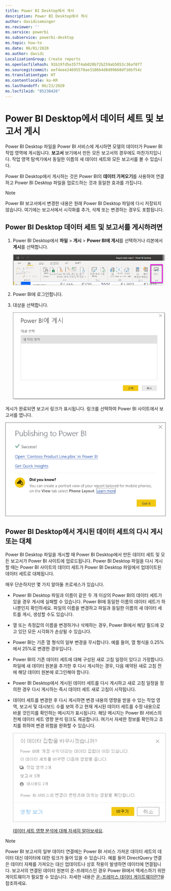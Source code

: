 ```yaml
---
title: Power BI Desktop에서 게시
description: Power BI Desktop에서 게시
author: davidiseminger
ms.reviewer: ''
ms.service: powerbi
ms.subservice: powerbi-desktop
ms.topic: how-to
ms.date: 06/01/2020
ms.author: davidi
LocalizationGroup: Create reports
ms.openlocfilehash: 91b19fd5e357f4ab020b72b259ab5053c36af8f7
ms.sourcegitcommit: eef4eee24695570ae3186b4d8d99660df16bf54c
ms.translationtype: HT
ms.contentlocale: ko-KR
ms.lasthandoff: 06/23/2020
ms.locfileid: "85238426"
---
```

# <a name="publish-datasets-and-reports-from-power-bi-desktop"></a>Power BI Desktop에서 데이터 세트 및 보고서 게시
Power BI Desktop 파일을 Power BI 서비스에 게시하면 모델의 데이터가 Power BI 작업 영역에 게시됩니다. **보고서** 보기에서 만든 모든 보고서의 경우에도 마찬가지입니다. 작업 영역 탐색기에서 동일한 이름의 새 데이터 세트와 모든 보고서를 볼 수 있습니다.

Power BI Desktop에서 게시하는 것은 Power BI의 **데이터 가져오기**를 사용하여 연결하고 Power BI Desktop 파일을 업로드하는 것과 동일한 효과를 가집니다.

> [!NOTE]
> Power BI 보고서에서 변경한 내용은 원래 Power BI Desktop 파일에 다시 저장되지 않습니다. 여기에는 보고서에서 시각화를 추가, 삭제 또는 변경하는 경우도 포함됩니다.

## <a name="to-publish-a-power-bi-desktop-dataset-and-reports"></a>Power BI Desktop 데이터 세트 및 보고서를 게시하려면
1. Power BI Desktop에서 **파일** \> **게시** \> **Power BI에 게시**를 선택하거나 리본에서 **게시**를 선택합니다.  

   ![게시 단추](media/desktop-upload-desktop-files/pbid_publish_publishbutton.png)


2. Power BI에 로그인합니다.
3. 대상을 선택합니다.

   ![게시 대상 선택](media/desktop-upload-desktop-files/pbid_publish_select_destination.png)

게시가 완료되면 보고서 링크가 표시됩니다. 링크를 선택하여 Power BI 사이트에서 보고서를 엽니다.

![게시 성공 대화 상자](media/desktop-upload-desktop-files/pbid_publish_success.png)

## <a name="republish-or-replace-a-dataset-published-from-power-bi-desktop"></a>Power BI Desktop에서 게시된 데이터 세트의 다시 게시 또는 대체
Power BI Desktop 파일을 게시할 때 Power BI Desktop에서 만든 데이터 세트 및 모든 보고서가 Power BI 사이트에 업로드됩니다. Power BI Desktop 파일을 다시 게시할 때는 Power BI 사이트의 데이터 세트가 Power BI Desktop 파일에서 업데이트된 데이터 세트로 대체됩니다.

매우 단순하지만 몇 가지 알아둘 프로세스가 있습니다.

* Power BI Desktop 파일과 이름이 같은 두 개 이상의 Power BI의 데이터 세트가 있을 경우 게시에 실패할 수 있습니다. Power BI에 동일한 이름의 데이터 세트가 하나뿐인지 확인하세요. 파일의 이름을 변경하고 파일과 동일한 이름의 새 데이터 세트를 게시, 생성할 수도 있습니다.
* 열 또는 측정값의 이름을 변경하거나 삭제하는 경우, Power BI에서 해당 필드에 갖고 있던 모든 시각화가 손상될 수 있습니다. 
* Power BI는 기존 열 형식의 일부 변경을 무시합니다. 예를 들어, 열 형식을 0.25%에서 25%로 변경한 경우입니다.
* Power BI의 기존 데이터 세트에 대해 구성된 새로 고침 일정이 있다고 가정합니다. 파일에 새 데이터 원본을 추가한 후 다시 게시하는 경우, 다음 예약된 새로 고침 전에 해당 데이터 원본에 로그인해야 합니다.
* Power BI Desktop에서 게시된 데이터 세트를 다시 게시하고 새로 고침 일정을 정의한 경우 다시 게시하는 즉시 데이터 세트 새로 고침이 시작됩니다.
* 데이터 세트를 변경한 후 다시 게시하면 변경 내용의 영향을 받을 수 있는 작업 영역, 보고서 및 대시보드 수를 보여 주고 현재 게시된 데이터 세트를 수정 내용으로 바꿀 것인지를 확인하는 메시지가 표시됩니다. 해당 메시지는 Power BI 서비스의 전체 데이터 세트 영향 분석 링크도 제공합니다. 여기서 자세한 정보를 확인하고 조치를 취하여 변경 위험을 완화할 수 있습니다.

   ![데이터 세트 재게시의 영향에 대한 경고](media/desktop-upload-desktop-files/pbid-dataset-impact-analysis-desktop-warning.png)

   [데이터 세트 영향 분석에 대해 자세히 알아보세요](../collaborate-share/service-dataset-impact-analysis.md).

> [!NOTE]
> Power BI 보고서의 일부 데이터 연결에는 Power BI 서비스 가져온 데이터 세트의 데이터 대신 데이터에 대한 링크가 들어 있을 수 있습니다. 예를 들어 DirectQuery 연결은 데이터 자체를 가져오는 대신 업데이트나 상호 작용이 발생하면 데이터에 연결됩니다. 보고서의 연결된 데이터 원본이 온-프레미스인 경우 Power BI에서 액세스하기 위한 게이트웨이가 필요할 수 있습니다. 자세한 내용은 [온-프레미스 데이터 게이트웨이란?](../connect-data/service-gateway-onprem.md)을 참조하세요.
> 